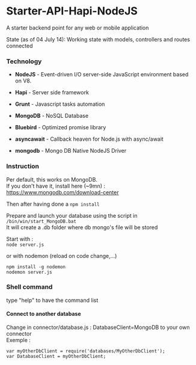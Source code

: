 # Starter-API-Hapi-NodeJS

A starter backend point for any web or mobile application


State (as of 04 July 14): Working state with models, controllers and routes connected



### Technology

- **NodeJS** - Event-driven I/O server-side JavaScript environment based on V8.
- **Hapi** - Server side framework
- **Grunt** - Javascript tasks automation
- **MongoDB** - NoSQL Database
- **Bluebird** - Optimized promise library
- **asyncawait** - Callback heaven for Node.js with async/await

- **mongodb** - Mongo DB Native NodeJS Driver

### Instruction

Per default, this works on MongoDB.  
If you don't have it, install here (~9mn) : https://www.mongodb.com/download-center  

Then after having done a ``` npm install ```   

Prepare and launch your database using the script in ``` /bin/win/start_MongoDB.bat ```   
It will create a .db folder where db mongo's file will be stored   

Start with :   
``` node server.js ```   

or with nodemon (reload on code change,...)  
```   
npm install -g nodemon
nodemon server.js
```   

### Shell command   

type "help" to have the command list   

#### Connect to another database   
Change in connector/database.js : DatabaseClient=MongoDB to your own connector  
Exemple :   
```
var myOtherDbClient = require('databases/MyOtherDbClient');
var DatabaseClient = myOtherDbClient;
```
